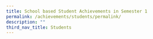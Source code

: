 ```yaml
---
title: School based Student Achievements in Semester 1
permalink: /achievements/students/permalink/
description: ""
third_nav_title: Students
---
```

